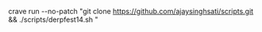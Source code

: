 crave run --no-patch "git clone https://github.com/ajaysinghsati/scripts.git && ./scripts/derpfest14.sh "
